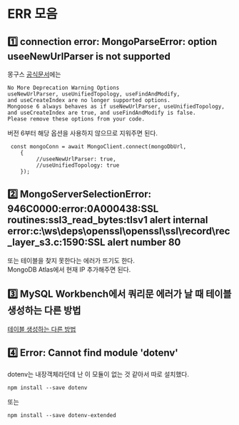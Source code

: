 # ERR 모음
## 1️⃣ connection error: MongoParseError: option useeNewUrlParser is not supported

몽구스 <a href="https://mongodb.github.io/node-mongodb-native/3.3/reference/unified-topology/">공식문서</a>에는
```
No More Deprecation Warning Options
useNewUrlParser, useUnifiedTopology, useFindAndModify, 
and useCreateIndex are no longer supported options. 
Mongoose 6 always behaves as if useNewUrlParser, useUnifiedTopology, 
and useCreateIndex are true, and useFindAndModify is false. 
Please remove these options from your code.
```
버전 6부터 해당 옵션을 사용하지 않으므로 지워주면 된다.
```
 const mongoConn = await MongoClient.connect(mongoDbUrl,
    {
         //useeNewUrlParser: true,
         //useUnifiedTopology: true
    });

```

## 2️⃣ MongoServerSelectionError: 946C0000:error:0A000438:SSL routines:ssl3_read_bytes:tlsv1 alert internal error:c:\ws\deps\openssl\openssl\ssl\record\rec_layer_s3.c:1590:SSL alert number 80

또는 테이블을 찾지 못한다는 에러가 뜨기도 한다.<br>
MongoDB Atlas에서 현재 IP 추가해주면 된다.


## 3️⃣ MySQL Workbench에서 쿼리문 에러가 날 때 테이블 생성하는 다른 방법
<a href="https://pinetreeday.tistory.com/145">테이블 생성하는 다른 방법</a>


## 4️⃣ Error: Cannot find module 'dotenv'
dotenv는 내장객체라던데 난 이 모듈이 없는 것 같아서 따로 설치했다.
```
npm install --save dotenv 
```
또는
```
npm install --save dotenv-extended
```
